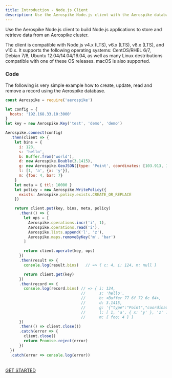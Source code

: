 ```yaml
---
title: Introduction - Node.js Client
description: Use the Aerospike Node.js client with the Aerospike database using Linux Redhat/CentOS 6.x, Ubuntu 12+, Debian 6+, etc. or Mac OS X platforms. 
---
```


Use the Aerospike Node.js client to build Node.js applications to store and
retrieve data from an Aerospike cluster.

The client is compatible with Node.js v4.x (LTS), v6.x (LTS), v8.x (LTS), and
v10.x. It supports the following operating systems: CentOS/RHEL 6/7, Debian
7/8, Ubuntu 12.04/14.04/16.04, as well as many Linux destributions compatible
with one of these OS releases. macOS is also supported.

### Code

The following is very simple example how to create, update, read and remove a
record using the Aerospike database.

```js
const Aerospike = require('aerospike')

let config = {
  hosts: '192.168.33.10:3000'
}
let key = new Aerospike.Key('test', 'demo', 'demo')

Aerospike.connect(config)
  .then(client => {
    let bins = {
      i: 123,
      s: 'hello',
      b: Buffer.from('world'),
      d: new Aerospike.Double(3.1415),
      g: new Aerospike.GeoJSON({type: 'Point', coordinates: [103.913, 1.308]}),
      l: [1, 'a', {x: 'y'}],
      m: {foo: 4, bar: 7}
    }
    let meta = { ttl: 10000 }
    let policy = new Aerospike.WritePolicy({
      exists: Aerospike.policy.exists.CREATE_OR_REPLACE
    })

    return client.put(key, bins, meta, policy)
      .then(() => {
        let ops = [
          Aerospike.operations.incr('i', 1),
          Aerospike.operations.read('i'),
          Aerospike.lists.append('l', 'z'),
          Aerospike.maps.removeByKey('m', 'bar')
        ]

        return client.operate(key, ops)
      })
      .then(result => {
        console.log(result.bins)   // => { c: 4, i: 124, m: null }

        return client.get(key)
      })
      .then(record => {
        console.log(record.bins) // => { i: 124,
                                 //      s: 'hello',
                                 //      b: <Buffer 77 6f 72 6c 64>,
                                 //      d: 3.1415,
                                 //      g: '{"type":"Point","coordinates":[103.913,1.308]}',
                                 //      l: [ 1, 'a', { x: 'y' }, 'z' ],
                                 //      m: { foo: 4 } }
      })
      .then(() => client.close())
      .catch(error => {
        client.close()
        return Promise.reject(error)
      })
  })
  .catch(error => console.log(error))
```

<br/>

<div class="text-center">
<a class="button primary" href="/docs/client/nodejs/start">GET STARTED</a>
</div>
